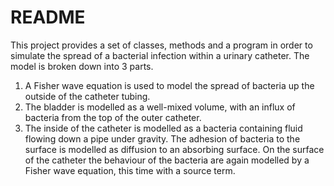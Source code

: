 # README

This project provides a set of classes, methods and a program in order to 
simulate the spread of a bacterial infection within a urinary catheter.
The model is broken down into 3 parts.
1. A Fisher wave equation is used to model the spread of bacteria up the outside
of the catheter tubing.
2. The bladder is modelled as a well-mixed volume, with an influx of bacteria
from the top of the outer catheter.
3. The inside of the catheter is modelled as a bacteria containing fluid 
flowing down a pipe under gravity. The adhesion of bacteria to 
the surface is modelled as diffusion to an absorbing surface. On the surface 
of the catheter the behaviour of the bacteria are again modelled by a Fisher
wave equation, this time with a source term.
